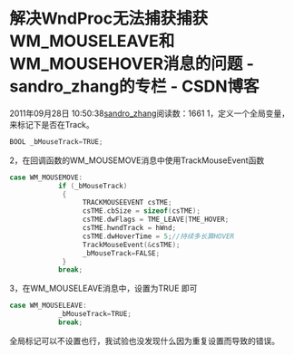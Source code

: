 # 解决WndProc无法捕获捕获WM_MOUSELEAVE和WM_MOUSEHOVER消息的问题 - sandro_zhang的专栏 - CSDN博客
2011年09月28日 10:50:38[sandro_zhang](https://me.csdn.net/sandro_zhang)阅读数：1661
1，定义一个全局变量，来标记下是否在Track。
```cpp
BOOL _bMouseTrack=TRUE;
```
2，在回调函数的WM_MOUSEMOVE消息中使用TrackMouseEvent函数
```cpp
case WM_MOUSEMOVE:
            if (_bMouseTrack) 
             {
                  TRACKMOUSEEVENT csTME;
                  csTME.cbSize = sizeof(csTME);
                  csTME.dwFlags = TME_LEAVE|TME_HOVER;
                  csTME.hwndTrack = hWnd;
                  csTME.dwHoverTime = 5;//持续多长算HOVER
                  TrackMouseEvent(&csTME);
                  _bMouseTrack=FALSE; 
             }
            break;
```
3，在WM_MOUSELEAVE消息中，设置为TRUE 即可
```cpp
case WM_MOUSELEAVE:
            _bMouseTrack=TRUE;
            break;
```
全局标记可以不设置也行，我试验也没发现什么因为重复设置而导致的错误。
            

